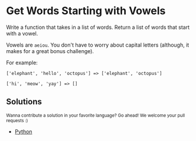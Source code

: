 # Get Words Starting with Vowels

Write a function that takes in a list of words. Return a list of words that
start with a vowel.

Vowels are `aeiou`. You don't have to worry about capital letters (although,
it makes for a great bonus challenge).

For example:

```
['elephant', 'hello', 'octopus'] => ['elephant', 'octopus']

['hi', 'meow', 'yay'] => []
```

## Solutions

<sub>
  Wanna contribute a solution in your favorite language? Go ahead! We
  welcome your pull requests :)
</sub>

- [Python](get_vowel_words.py)
